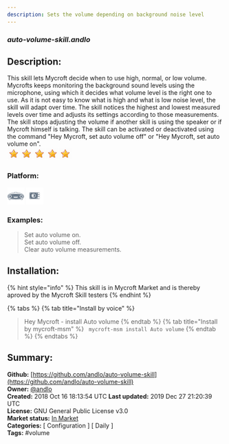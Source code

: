 ```yaml
---
description: Sets the volume depending on background noise level
---
```


### _auto-volume-skill.andlo_  
## Description:  
This skill lets Mycroft decide when to use high, normal, or low volume. Mycrofts keeps monitoring the background sound levels using the microphone, using which it decides what volume level is the right one to use.
As it is not easy to know what is high and what is low noise level, the skill will adapt over time. The skill notices the highest and lowest measured levels over time and adjusts its settings according to those measurements.
The skill stops adjusting the volume if another skill is using the speaker or if Mycroft himself is talking.
The skill can be activated or deactivated using the command "Hey Mycroft, set auto volume off" or "Hey Mycroft, set auto volume on".  
![](../.gitbook/assets/star.png)![](../.gitbook/assets/star.png)![](../.gitbook/assets/star.png)![](../.gitbook/assets/star.png)![](../.gitbook/assets/star.png)  
### Platform:  
 ![Mark I](../.gitbook/assets/mark-1-icon.png)  ![Picroft](../.gitbook/assets/picroft-icon.png)   
### Examples:  
> Set auto volume on.  
> Set auto volume off.  
> Clear auto volume measurements.  
  
## Installation:  
{% hint style="info" %}
This skill is in Mycroft Market and is thereby aproved by the Mycroft Skill testers
{% endhint %}
    
{% tabs %}
{% tab title="Install by voice" %}
> Hey Mycroft - install Auto volume
{% endtab %}
  {% tab title="Install by mycroft-msm" %}
``` mycroft-msm install Auto volume```
{% endtab %}
  {% endtabs %}
    
## Summary:  
**Github:** [https://github.com/andlo/auto-volume-skill](https://github.com/andlo/auto-volume-skill)  
**Owner:** [@andlo](https://github.com/andlo)  
**Created:** 2018 Oct 16 18:13:54 UTC  **Last updated:** 2019 Dec 27 21:20:39 UTC  
**License:** GNU General Public License v3.0  
**Market status:** [In Market](https://market.mycroft.ai/skill/auto-volume)  
**Categories:** [ Configuration ] [ Daily ]   
**Tags:** \#volume   
